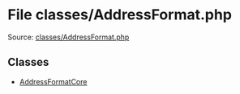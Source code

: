 File classes/AddressFormat.php
=========

Source: [classes/AddressFormat.php](https://github.com/PrestaShop/PrestaShop/blob/1.5.3.0/classes/AddressFormat.php)


Classes
-------

* [AddressFormatCore](class.AddressFormatCore.md)

